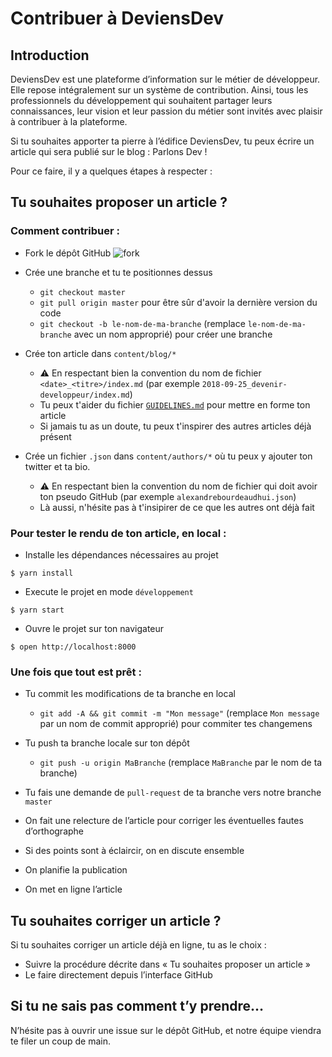 # Contribuer à DeviensDev

## Introduction

DeviensDev est une plateforme d’information sur le métier de développeur.
Elle repose intégralement sur un système de contribution. Ainsi, tous les professionnels du développement qui souhaitent partager leurs connaissances, leur vision et leur passion du métier sont invités avec plaisir à contribuer à la plateforme.

Si tu souhaites apporter ta pierre à l’édifice DeviensDev, tu peux écrire un article qui sera publié sur le blog : Parlons Dev !

Pour ce faire, il y a quelques étapes à respecter :

## Tu souhaites proposer un article ?

### Comment contribuer :

- Fork le dépôt GitHub
  ![fork](https://user-images.githubusercontent.com/24500083/50538181-a807cb00-0b6b-11e9-8f5a-5bb57974f118.png)

* Crée une branche et tu te positionnes dessus

  - `git checkout master`
  - `git pull origin master` pour être sûr d'avoir la dernière version du code
  - `git checkout -b le-nom-de-ma-branche` (remplace `le-nom-de-ma-branche` avec un nom approprié) pour créer une branche

* Crée ton article dans `content/blog/*`

  - ⚠️ En respectant bien la convention du nom de fichier `<date>_<titre>/index.md` (par exemple `2018-09-25_devenir-developpeur/index.md`)
  - Tu peux t'aider du fichier [`GUIDELINES.md`](./GUIDELINES.md) pour mettre en forme ton article
  - Si jamais tu as un doute, tu peux t'inspirer des autres articles déjà présent

* Crée un fichier `.json` dans `content/authors/*` où tu peux y ajouter ton twitter et ta bio.

  - ⚠️ En respectant bien la convention du nom de fichier qui doit avoir ton pseudo GitHub (par exemple `alexandrebourdeaudhui.json`)
  - Là aussi, n'hésite pas à t'insipirer de ce que les autres ont déjà fait

### Pour tester le rendu de ton article, en local :

- Installe les dépendances nécessaires au projet

```shell
$ yarn install
```

- Execute le projet en mode `développement`

```shell
$ yarn start
```

- Ouvre le projet sur ton navigateur

```shell
$ open http://localhost:8000
```

### Une fois que tout est prêt :

- Tu commit les modifications de ta branche en local

  - `git add -A && git commit -m "Mon message"` (remplace `Mon message` par un nom de commit approprié) pour commiter tes changemens

- Tu push ta branche locale sur ton dépôt

  - `git push -u origin MaBranche` (remplace `MaBranche` par le nom de ta branche)
  
- Tu fais une demande de `pull-request` de ta branche vers notre branche `master`

- On fait une relecture de l’article pour corriger les éventuelles fautes d’orthographe

- Si des points sont à éclaircir, on en discute ensemble

- On planifie la publication

- On met en ligne l’article

## Tu souhaites corriger un article ?

Si tu souhaites corriger un article déjà en ligne, tu as le choix :

- Suivre la procédure décrite dans « Tu souhaites proposer un article »
- Le faire directement depuis l’interface GitHub

## Si tu ne sais pas comment t’y prendre…

N’hésite pas à ouvrir une issue sur le dépôt GitHub, et notre équipe viendra te filer un coup de main.

